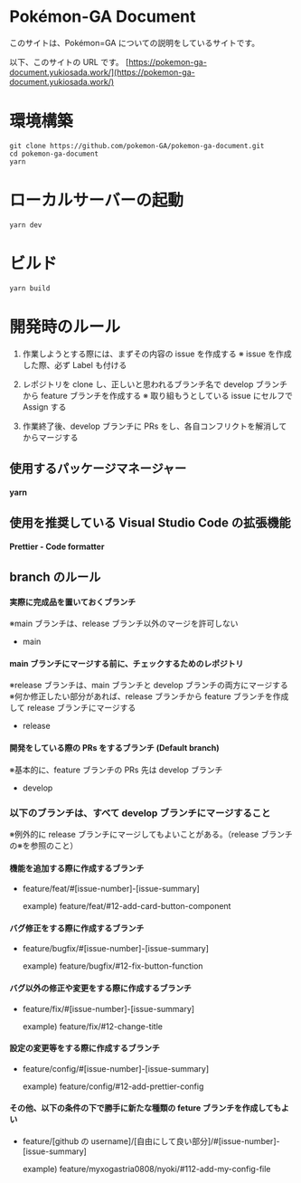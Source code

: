 # Pokémon-GA Document

このサイトは、Pokémon=GA についての説明をしているサイトです。

以下、このサイトの URL です。
[https://pokemon-ga-document.yukiosada.work/](https://pokemon-ga-document.yukiosada.work/)

# 環境構築

```bathc
git clone https://github.com/pokemon-GA/pokemon-ga-document.git
cd pokemon-ga-document
yarn
```

# ローカルサーバーの起動

```batch
yarn dev
```

# ビルド

```batch
yarn build
```

# 開発時のルール

1. 作業しようとする際には、まずその内容の issue を作成する
   ※ issue を作成した際、必ず Label も付ける

2. レポジトリを clone し、正しいと思われるブランチ名で develop ブランチから feature ブランチを作成する
   ※ 取り組もうとしている issue にセルフで Assign する

3. 作業終了後、develop ブランチに PRs をし、各自コンフリクトを解消してからマージする

## 使用するパッケージマネージャー

#### yarn

## 使用を推奨している Visual Studio Code の拡張機能

#### Prettier - Code formatter

## branch のルール

#### 実際に完成品を置いておくブランチ

※main ブランチは、release ブランチ以外のマージを許可しない

-   main

#### main ブランチにマージする前に、チェックするためのレポジトリ

※release ブランチは、main ブランチと develop ブランチの両方にマージする
※何か修正したい部分があれば、release ブランチから feature ブランチを作成して release ブランチにマージする

-   release

#### 開発をしている際の PRs をするブランチ (Default branch)

※基本的に、feature ブランチの PRs 先は develop ブランチ

-   develop

### 以下のブランチは、すべて develop ブランチにマージすること

※例外的に release ブランチにマージしてもよいことがある。（release ブランチの※を参照のこと）

#### 機能を追加する際に作成するブランチ

-   feature/feat/#[issue-number]-[issue-summary]

    example) feature/feat/#12-add-card-button-component

#### バグ修正をする際に作成するブランチ

-   feature/bugfix/#[issue-number]-[issue-summary]

    example) feature/bugfix/#12-fix-button-function

#### バグ以外の修正や変更をする際に作成するブランチ

-   feature/fix/#[issue-number]-[issue-summary]

    example) feature/fix/#12-change-title

#### 設定の変更等をする際に作成するブランチ

-   feature/config/#[issue-number]-[issue-summary]

    example) feature/config/#12-add-prettier-config

#### その他、以下の条件の下で勝手に新たな種類の feture ブランチを作成してもよい

-   feature/[github の username]/[自由にして良い部分]/#[issue-number]-[issue-summary]

    example) feature/myxogastria0808/nyoki/#112-add-my-config-file
